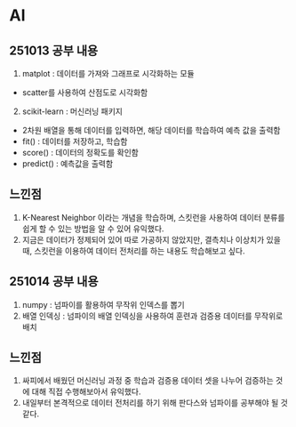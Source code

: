 # AI

## 251013 공부 내용
1. matplot : 데이터를 가져와 그래프로 시각화하는 모듈
- scatter를 사용하여 산점도로 시각화함
2. scikit-learn : 머신러닝 패키지
- 2차원 배열을 통해 데이터를 입력하면, 해당 데이터를 학습하여 예측 값을 출력함
- fit() : 데이터를 저장하고, 학습함
- score() : 데이터의 정확도를 확인함
- predict() : 예측값을 출력함

## 느낀점
1. K-Nearest Neighbor 이라는 개념을 학습하며, 스킷런을 사용하여 데이터 분류를 쉽게 할 수 있는 방법을 알 수 있어 유익했다.
2. 지금은 데이터가 정제되어 있어 따로 가공하지 않았지만, 결측치나 이상치가 있을 때, 스킷런을 이용하여 데이터 전처리를 하는 내용도 학습해보고 싶다.

## 251014 공부 내용
1. numpy : 넘파이를 활용하여 무작위 인덱스를 뽑기
2. 배열 인덱싱 : 넘파이의 배열 인덱싱을 사용하여 훈련과 검증용 데이터를 무작위로 배치

## 느낀점
1. 싸피에서 배웠던 머신러닝 과정 중 학습과 검증용 데이터 셋을 나누어 검증하는 것에 대해 직접 수행해보아서 유익했다.
2. 내일부터 본격적으로 데이터 전처리를 하기 위해 판다스와 넘파이를 공부해야 될 것 같다.
